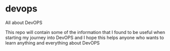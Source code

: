 # devops
All about DevOPS

This repo will contain some of the information that I found to be useful when starting my journey into DevOPS and I hope this helps anyone who wants to learn anything and everything about DevOPS
